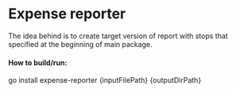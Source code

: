 Expense reporter
==========================

The idea behind is to create target version of report with
stops that specified at the beginning of main package.

#### How to build/run:
go install
expense-reporter {inputFilePath} {outputDirPath}